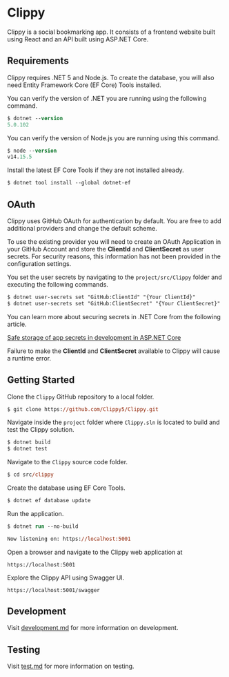 # Clippy

Clippy is a social bookmarking app. It consists of a frontend website built using React and an API built using ASP.NET Core.

## Requirements

Clippy requires .NET 5 and Node.js. To create the database, you will also need Entity Framework Core (EF Core) Tools installed.

You can verify the version of .NET you are running using the following command.

```ps
$ dotnet --version
5.0.102
```

You can verify the version of Node.js you are running using this command.

```ps
$ node --version
v14.15.5
```

Install the latest EF Core Tools if they are not installed already.

```ps
$ dotnet tool install --global dotnet-ef
```

## OAuth

Clippy uses GitHub OAuth for authentication by default. You are free to add additional providers and change the default scheme.

To use the existing provider you will need to create an OAuth Application in your GitHub Account and store the **ClientId** and **ClientSecret** as user secrets. For security reasons, this information has not been provided in the configuration settings.

You set the user secrets by navigating to the `project/src/Clippy` folder and executing the following commands.

```ps
$ dotnet user-secrets set "GitHub:ClientId" "{Your ClientId}"
$ dotnet user-secrets set "GitHub:ClientSecret" "{Your ClientSecret}"
```

You can learn more about securing secrets in .NET Core from the following article.

[Safe storage of app secrets in development in ASP.NET Core](https://docs.microsoft.com/en-us/aspnet/core/security/app-secrets)

Failure to make the **ClientId** and **ClientSecret** available to Clippy will cause a runtime error.

## Getting Started

Clone the `Clippy` GitHub repository to a local folder.

```ps
$ git clone https://github.com/Clippy5/Clippy.git
```

Navigate inside the `project` folder where `Clippy.sln` is located to build and test the Clippy solution.

```ps
$ dotnet build
$ dotnet test
```

Navigate to the `Clippy` source code folder.

```ps
$ cd src/clippy
```

Create the database using EF Core Tools.

```ps
$ dotnet ef database update
```

Run the application.

```ps
$ dotnet run --no-build

Now listening on: https://localhost:5001
```

Open a browser and navigate to the Clippy web application at

```
https://localhost:5001
```

Explore the Clippy API using Swagger UI.

```
https://localhost:5001/swagger
```

## Development

Visit [development.md](development.md) for more information on development.

## Testing

Visit [test.md](test.md) for more information on testing.
